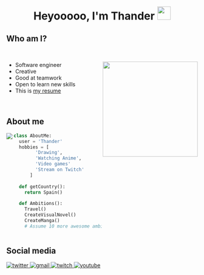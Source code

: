 <h1 align="center"><b>Heyooooo, I'm Thander </b><img src="https://media.giphy.com/media/hvRJCLFzcasrR4ia7z/giphy.gif" width="35"></h1>

## Who am I?

<br>

<picture> <img align="right" src="https://github.com/user-attachments/assets/bfacd468-8309-437c-90bf-8491d206882c" width = 250px></picture>

- Software engineer
- Creative
- Good at teamwork
- Open to learn new skills
- This is [my resume](https://drive.google.com/file/d/1CW8olzIv3LRZqsaqbR956U7Cx2Yb5iSB/view?usp=sharing)

<br>

## About me

<img  align="left"  src="https://github-readme-stats.anuraghazra1.vercel.app/api/top-langs/?username=Thander11&theme=dark&hide_border=false&no-bg=true&no-frame=true&langs_count=10"/>

```python
class AboutMe:
  user = 'Thander'
  hobbies = [
        'Drawing',
        'Watching Anime',
        'Video games'
        'Stream on Twitch'
      ]
  
  def getCountry():
    return Spain()
  
  def Ambitions():
    Travel()
    CreateVisualNovel()
    CreateManga()
    # Assume 10 more awesome ambitions here  ;)
	
```

## Social media

<a href="https://x.com/mipichula11" target="_blank">
<img src=https://img.shields.io/badge/twitter-%2300acee.svg?color=1DA1F2&style=for-the-badge&logo=twitter&logoColor=white alt=twitter style="margin-bottom: 5px;" />

<a href="rletemartinr@gmail.com" target="_blank">
<img src=https://img.shields.io/badge/Gmail-D14836?style=for-the-badge&logo=gmail&logoColor=white alt=gmail style="margin-bottom: 5px;" />

<a href="https://www.twitch.tv/thander11" target="_blank">
<img src=https://img.shields.io/badge/Twitch-%239146FF.svg?style=for-the-badge&logo=Twitch&logoColor=white alt=twitch style="margin-bottom: 5px;" />

<a href="https://www.youtube.com/@thander11" target="_blank">
<img src=https://img.shields.io/badge/YouTube-%23FF0000.svg?style=for-the-badge&logo=YouTube&logoColor=white alt=youtube style="margin-bottom: 5px;" />
